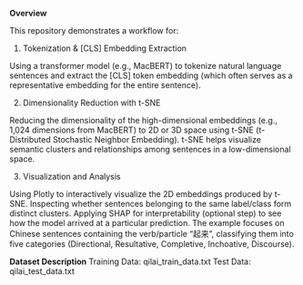 **Overview**

This repository demonstrates a workflow for:

1. Tokenization & [CLS] Embedding Extraction

Using a transformer model (e.g., MacBERT) to tokenize natural language sentences and extract the [CLS] token embedding (which often serves as a representative embedding for the entire sentence).

2. Dimensionality Reduction with t-SNE

Reducing the dimensionality of the high-dimensional embeddings (e.g., 1,024 dimensions from MacBERT) to 2D or 3D space using t-SNE (t-Distributed Stochastic Neighbor Embedding).
t-SNE helps visualize semantic clusters and relationships among sentences in a low-dimensional space.

3. Visualization and Analysis

Using Plotly to interactively visualize the 2D embeddings produced by t-SNE.
Inspecting whether sentences belonging to the same label/class form distinct clusters.
Applying SHAP for interpretability (optional step) to see how the model arrived at a particular prediction.
The example focuses on Chinese sentences containing the verb/particle “起来”, classifying them into five categories (Directional, Resultative, Completive, Inchoative, Discourse).

**Dataset Description**
Training Data: qilai_train_data.txt
Test Data: qilai_test_data.txt
